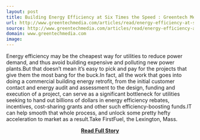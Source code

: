 ```yaml
---
layout: post
title: Building Energy Efficiency at Six Times the Speed : Greentech Media
url: http://www.greentechmedia.com/articles/read/energy-efficiency-at-six-times-the-speed
source: http://www.greentechmedia.com/articles/read/energy-efficiency-at-six-times-the-speed
domain: www.greentechmedia.com
image: 
---
```


<p>Energy efficiency may be the cheapest way for utilities to reduce power demand, and thus avoid building expensive and polluting new power plants.But that doesn’t mean it’s easy to pick and pay for the projects that give them the most bang for the buck.In fact, all the work that goes into doing a commercial building energy retrofit, from the initial customer contact and energy audit and assessment to the design, funding and execution of a project, can serve as a significant bottleneck for utilities seeking to hand out billions of dollars in energy efficiency rebates, incentives, cost-sharing grants and other such efficiency-boosting funds.IT can help smooth that whole process, and unlock some pretty hefty acceleration to market as a result.Take FirstFuel, the Lexington, Mass.</p>
<center><p><a href="http://www.greentechmedia.com/articles/read/energy-efficiency-at-six-times-the-speed" style='padding:25px; font-sze:18px; font-weight: bold;'>Read Full Story</a></p></center>
